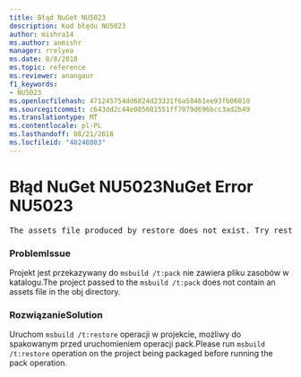 ```yaml
---
title: Błąd NuGet NU5023
description: Kod błędu NU5023
author: mishra14
ms.author: anmishr
manager: rrelyea
ms.date: 8/8/2018
ms.topic: reference
ms.reviewer: anangaur
f1_keywords:
- NU5023
ms.openlocfilehash: 471245754dd6824d23331f6a58461ee93fb06010
ms.sourcegitcommit: c643dd2c44e085601551ff7079d696bcc3ad2b49
ms.translationtype: MT
ms.contentlocale: pl-PL
ms.lasthandoff: 08/21/2018
ms.locfileid: "40248803"
---
```

# <a name="nuget-error-nu5023"></a><span data-ttu-id="638c6-103">Błąd NuGet NU5023</span><span class="sxs-lookup"><span data-stu-id="638c6-103">NuGet Error NU5023</span></span>
<pre>The assets file produced by restore does not exist. Try restoring the project again. The expected location of the assets file is F:\project\obj\project.assets.json.</pre>

### <a name="issue"></a><span data-ttu-id="638c6-104">Problem</span><span class="sxs-lookup"><span data-stu-id="638c6-104">Issue</span></span>

<span data-ttu-id="638c6-105">Projekt jest przekazywany do `msbuild /t:pack` nie zawiera pliku zasobów w katalogu.</span><span class="sxs-lookup"><span data-stu-id="638c6-105">The project passed to the `msbuild /t:pack` does not contain an assets file in the obj directory.</span></span>


### <a name="solution"></a><span data-ttu-id="638c6-106">Rozwiązanie</span><span class="sxs-lookup"><span data-stu-id="638c6-106">Solution</span></span>

<span data-ttu-id="638c6-107">Uruchom `msbuild /t:restore` operacji w projekcie, możliwy do spakowanym przed uruchomieniem operacji pack.</span><span class="sxs-lookup"><span data-stu-id="638c6-107">Please run `msbuild /t:restore` operation on the project being packaged before running the pack operation.</span></span>

